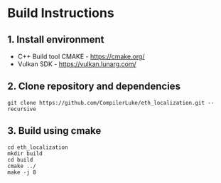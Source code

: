 # Build Instructions

## 1. Install environment
- C++ Build tool CMAKE - https://cmake.org/
- Vulkan SDK - https://vulkan.lunarg.com/

## 2. Clone repository and dependencies
```
git clone https://github.com/CompilerLuke/eth_localization.git --recursive
```

## 3. Build using cmake
```
cd eth_localization
mkdir build
cd build
cmake ../
make -j 8
```



